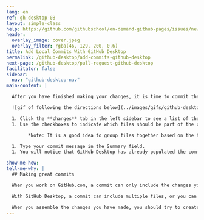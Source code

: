 ```yaml
---
lang: en
ref: gh-desktop-08
layout: simple-class
help: https://github.com/githubschool/on-demand-github-pages/issues/new?title=I%20need%20help&body=Describe%20what%20you%20need%20help%20with%20here.&labels=Help%20Wanted
header:
  overlay_image: cover.jpeg
  overlay_filter: rgba(46, 129, 200, 0.6)
title: Add Local Commits With GitHub Desktop
permalink: /github-desktop/add-commits-github-desktop
next-page: /github-desktop/pull-request-github-desktop
facilitator: false
sidebar:
  nav: "github-desktop-nav"
main-content: |

  After you have finished making your changes, it is time to commit them.

  ![gif of following the directions below](../images/gifs/github-desktop/making-commits-locally.gif)

  1. Click the **changes** tab in the left sidebar to see a list of the files that have been changed or added since the last commit.
  1. Use the checkboxes to indicate which files should be part of the commit. In this activity, you'll select the `index.html` file.

        *Note: It is a good idea to group files together based on the type of changes or the file content. For example, if you fixed the same formatting issue in several documents, you should group them into one commit.*

  1. Type your commit message in the Summary field.
  1. You will notice that GitHub Desktop has already populated the commit button with the current branch. Simply click the button to commit your changes.

show-me-how:
tell-me-why: |
  ## Making great commits

  When you work on GitHub.com, a commit can only include the changes you made to a single file. But, when you work in the desktop app, you have a lot more control over your commits.

  With GitHub Desktop, a commit can include multiple files, or you can pick a specific change within a file you would like to commit.

  When you assemble the changes you have made, you should try to create what we like to call an **atomic commit**. In other words, each commit you make should contain changes that belong together and represent a discrete unit of work.
---
```

